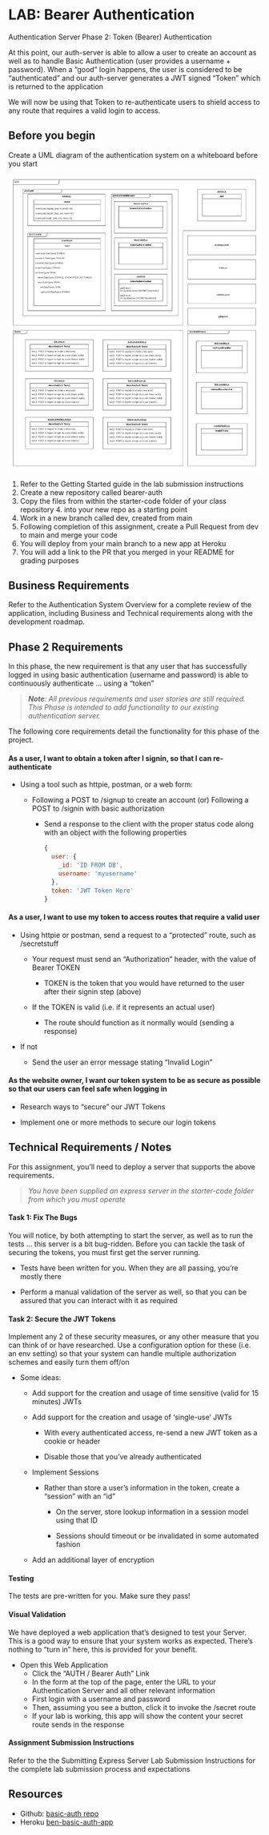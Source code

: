 # LAB: Bearer Authentication

Authentication Server Phase 2: Token (Bearer) Authentication

At this point, our auth-server is able to allow a user to create an account as well as to handle Basic Authentication (user provides a username + password). When a “good” login happens, the user is considered to be “authenticated” and our auth-server generates a JWT signed “Token” which is returned to the application

We will now be using that Token to re-authenticate users to shield access to any route that requires a valid login to access.
## **Before you begin**

Create a UML diagram of the authentication system on a whiteboard before you start

![UML Diagram](./img/auth_server_uml.png)

1. Refer to the Getting Started guide in the lab submission instructions
2. Create a new repository called bearer-auth
3. Copy the files from within the starter-code folder of your class repository 4. into your new repo as a starting point
4. Work in a new branch called dev, created from main
5. Following completion of this assignment, create a Pull Request from dev to main and merge your code
6. You will deploy from your main branch to a new app at Heroku
7. You will add a link to the PR that you merged in your README for grading purposes
## **Business Requirements**
Refer to the Authentication System Overview for a complete review of the application, including Business and Technical requirements along with the development roadmap.

## **Phase 2 Requirements**
In this phase, the new requirement is that any user that has successfully logged in using basic authentication (username and password) is able to continuously authenticate … using a “token”

> ***Note**: All previous requirements and user stories are still required. This Phase is intended to add functionality to our existing authentication server.*

The following core requirements detail the functionality for this phase of the project.

#### **As a user, I want to obtain a token after I signin, so that I can re-authenticate**

* Using a tool such as httpie, postman, or a web form:

  * Following a POST to /signup to create an account (or) Following a POST to /signin with basic authorization

      * Send a response to the client with the proper status code along with an object with the following properties

        ```javascript
        {
          user: {
            _id: 'ID FROM DB',
            username: 'myusername'
          },
          token: 'JWT Token Here'
        }
        ```
#### **As a user, I want to use my token to access routes that require a valid user**

* Using httpie or postman, send a request to a “protected” route, such as /secretstuff

  * Your request must send an “Authorization” header, with the value of Bearer TOKEN

    * TOKEN is the token that you would have returned to the user after their signin step (above)

  * If the TOKEN is valid (i.e. if it represents an actual user)

    * The route should function as it normally would (sending a response)

* If not

  * Send the user an error message stating “Invalid Login”
#### **As the website owner, I want our token system to be as secure as possible so that our users can feel safe when logging in**

* Research ways to “secure” our JWT Tokens

* Implement one or more methods to secure our login tokens
## **Technical Requirements / Notes**

For this assignment, you’ll need to deploy a server that supports the above requirements.

> *You have been supplied an express server in the starter-code folder from which you must operate*

#### **Task 1: Fix The Bugs**

You will notice, by both attempting to start the server, as well as to run the tests … this server is a bit bug-ridden. Before you can tackle the task of securing the tokens, you must first get the server running.

* Tests have been written for you. When they are all passing, you’re mostly there

* Perform a manual validation of the server as well, so that you can be assured that you can interact with it as required
#### **Task 2: Secure the JWT Tokens**

Implement any 2 of these security measures, or any other measure that you can think of or have researched. Use a configuration option for these (i.e. an env setting) so that your system can handle multiple authorization schemes and easily turn them off/on

* Some ideas:

  * Add support for the creation and usage of time sensitive (valid for 15 minutes) JWTs

  * Add support for the creation and usage of ‘single-use’ JWTs

    * With every authenticated access, re-send a new JWT token as a cookie or header

    * Disable those that you’ve already authenticated

  * Implement Sessions

    * Rather than store a user’s information in the token, create a “session” with an “id”

      * On the server, store lookup information in a session model using that ID

      * Sessions should timeout or be invalidated in some automated fashion

  * Add an additional layer of encryption

#### **Testing**

The tests are pre-written for you. Make sure they pass!

#### **Visual Validation**

We have deployed a web application that’s designed to test your Server. This is a good way to ensure that your system works as expected. There’s nothing to “turn in” here, this is provided for your benefit.

* Open this Web Application
  * Click the “AUTH / Bearer Auth” Link
  * In the form at the top of the page, enter the URL to your Authentication Server and all other relevant information
  * First login with a username and password
  * Then, assuming you see a button, click it to invoke the /secret route
  * If your lab is working, this app will show the content your secret route sends in the response

#### **Assignment Submission Instructions**

Refer to the the Submitting Express Server Lab Submission Instructions for the complete lab submission process and expectations

## Resources

  * Github: [basic-auth repo](https://github.com/bc0351/basic-auth/pull/1)
  * Heroku [ben-basic-auth-app](https://ben-basic-auth-app.herokuapp.com)
